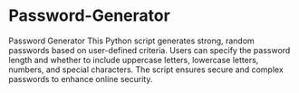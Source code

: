 # Password-Generator
Password Generator This Python script generates strong, random passwords based on user-defined criteria. Users can specify the password length and whether to include uppercase letters, lowercase letters, numbers, and special characters. The script ensures secure and complex passwords to enhance online security.
